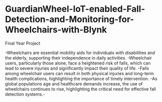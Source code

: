 # GuardianWheel-IoT-enabled-Fall-Detection-and-Monitoring-for-Wheelchairs-with-Blynk
Final Year Project

-Wheelchairs are essential mobility aids for individuals with disabilities and the elderly, supporting their independence in daily activities. 
-Wheelchair users, particularly those alone, face a heightened risk of falls, which can lead to severe injuries and significantly impact their quality of life. 
-Falls among wheelchair users can result in both physical injuries and long-term health complications, highlighting the importance of timely intervention. 
-As global populations age and healthcare demands increase, the use of wheelchairs continues to rise, highlighting the critical need for effective fall detection systems.-
